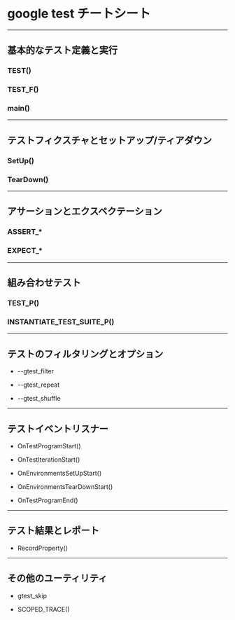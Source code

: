 
# google test チートシート

----
## 基本的なテスト定義と実行

### TEST()

### TEST_F()

### main()

----
## テストフィクスチャとセットアップ/ティアダウン

### SetUp()

### TearDown()

----
## アサーションとエクスペクテーション

### ASSERT_*

### EXPECT_*

----
## 組み合わせテスト

### TEST_P()

### INSTANTIATE_TEST_SUITE_P()

----
## テストのフィルタリングとオプション

- --gtest_filter

- --gtest_repeat

- --gtest_shuffle

----
## テストイベントリスナー

- OnTestProgramStart()

- OnTestIterationStart()

- OnEnvironmentsSetUpStart()

- OnEnvironmentsTearDownStart()

- OnTestProgramEnd()

----
## テスト結果とレポート

- RecordProperty()

----
## その他のユーティリティ

- gtest_skip

- SCOPED_TRACE()
